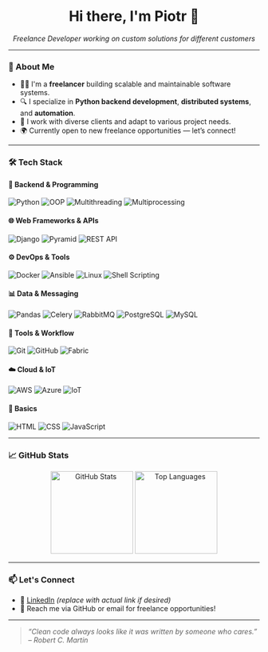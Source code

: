 <h1 align="center">Hi there, I'm Piotr 👋</h1>

<p align="center">
  <em>Freelance Developer working on custom solutions for different customers</em>  
</p>

---

### 💼 About Me

- 🧑‍💻 I'm a **freelancer** building scalable and maintainable software systems.
- 🔍 I specialize in **Python backend development**, **distributed systems**, and **automation**.
- 🤝 I work with diverse clients and adapt to various project needs.
- 🌍 Currently open to new freelance opportunities — let’s connect!

---

### 🛠️ Tech Stack

#### 🐍 Backend & Programming
![Python](https://img.shields.io/badge/Python-3776AB?style=for-the-badge&logo=python&logoColor=white)
![OOP](https://img.shields.io/badge/OOP-Concepts-informational?style=for-the-badge)
![Multithreading](https://img.shields.io/badge/Multi--Threading-Enabled-blue?style=for-the-badge)
![Multiprocessing](https://img.shields.io/badge/Multiprocessing-Parallel--Tasks-9cf?style=for-the-badge)

#### 🌐 Web Frameworks & APIs
![Django](https://img.shields.io/badge/Django-092E20?style=for-the-badge&logo=django&logoColor=white)
![Pyramid](https://img.shields.io/badge/Pyramid-Web%20Framework-005571?style=for-the-badge)
![REST API](https://img.shields.io/badge/REST-API-green?style=for-the-badge)

#### ⚙️ DevOps & Tools
![Docker](https://img.shields.io/badge/Docker-2496ED?style=for-the-badge&logo=docker&logoColor=white)
![Ansible](https://img.shields.io/badge/Ansible-EE0000?style=for-the-badge&logo=ansible&logoColor=white)
![Linux](https://img.shields.io/badge/Linux-FCC624?style=for-the-badge&logo=linux&logoColor=black)
![Shell Scripting](https://img.shields.io/badge/Shell-Scripting-informational?style=for-the-badge)

#### 📊 Data & Messaging
![Pandas](https://img.shields.io/badge/Pandas-150458?style=for-the-badge&logo=pandas&logoColor=white)
![Celery](https://img.shields.io/badge/Celery-Distributed%20Tasks-78C257?style=for-the-badge)
![RabbitMQ](https://img.shields.io/badge/RabbitMQ-FF6600?style=for-the-badge&logo=rabbitmq&logoColor=white)
![PostgreSQL](https://img.shields.io/badge/PostgreSQL-336791?style=for-the-badge&logo=postgresql&logoColor=white)
![MySQL](https://img.shields.io/badge/MySQL-00758F?style=for-the-badge&logo=mysql&logoColor=white)

#### 🧰 Tools & Workflow
![Git](https://img.shields.io/badge/Git-F05032?style=for-the-badge&logo=git&logoColor=white)
![GitHub](https://img.shields.io/badge/GitHub-100000?style=for-the-badge&logo=github&logoColor=white)
![Fabric](https://img.shields.io/badge/Fabric-Automation-464646?style=for-the-badge)

#### ☁️ Cloud & IoT
![AWS](https://img.shields.io/badge/AWS-Basics-232F3E?style=for-the-badge&logo=amazon-aws&logoColor=white)
![Azure](https://img.shields.io/badge/Azure-Basics-0078D4?style=for-the-badge&logo=microsoft-azure&logoColor=white)
![IoT](https://img.shields.io/badge/IoT-Devices-ffbb00?style=for-the-badge)

#### 🌱 Basics
![HTML](https://img.shields.io/badge/HTML5-E34F26?style=for-the-badge&logo=html5&logoColor=white)
![CSS](https://img.shields.io/badge/CSS3-1572B6?style=for-the-badge&logo=css3&logoColor=white)
![JavaScript](https://img.shields.io/badge/JavaScript-F7DF1E?style=for-the-badge&logo=javascript&logoColor=black)

---

### 📈 GitHub Stats

<p align="center">
  <img src="https://github-readme-stats.vercel.app/api?username=PiotrIw&show_icons=true&theme=tokyonight" alt="GitHub Stats" height="165">
  <img src="https://github-readme-stats.vercel.app/api/top-langs/?username=PiotrIw&layout=compact&theme=tokyonight" alt="Top Languages" height="165">
</p>

---

### 📫 Let's Connect

- 💼 [LinkedIn](https://www.linkedin.com/in/your-link) *(replace with actual link if desired)*
- 💬 Reach me via GitHub or email for freelance opportunities!

---

> _“Clean code always looks like it was written by someone who cares.” – Robert C. Martin_

